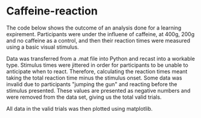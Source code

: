 # Caffeine-reaction

The code below shows the outcome of an analysis done for a learning expirement. Participants were under the influene of caffeine, at 400g, 200g and no caffeine as a control, and then their reaction times were measured using a basic visual stimulus. 

Data was transferred from a .mat file into Python and recast into a workable type. Stimulus times were jittered in order for participants to be unable to anticipate when to react. Therefore, calculating the reaction times meant taking the total reaction time minus the stimulus onset. Some data was invalid due to participants "jumping the gun" and reacting before the stimulus presented. These values are presented as negative numbers and were removed from the data set, giving us the total valid trials.

All data in the valid trials was then plotted using matplotlib. 

